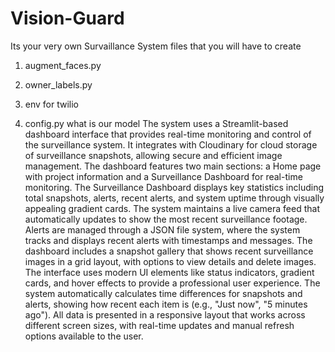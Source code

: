 # Vision-Guard
Its your very own Survaillance System
files that you will have to create
1) augment_faces.py
   
2) owner_labels.py
   
3) env for twilio

4) config.py
what is our model
The system uses a Streamlit-based dashboard interface that provides real-time monitoring and control of the surveillance system.
It integrates with Cloudinary for cloud storage of surveillance snapshots, allowing secure and efficient image management.
The dashboard features two main sections: a Home page with project information and a Surveillance Dashboard for real-time monitoring.
The Surveillance Dashboard displays key statistics including total snapshots, alerts, recent alerts, and system uptime through visually appealing gradient cards.
The system maintains a live camera feed that automatically updates to show the most recent surveillance footage.
Alerts are managed through a JSON file system, where the system tracks and displays recent alerts with timestamps and messages.
The dashboard includes a snapshot gallery that shows recent surveillance images in a grid layout, with options to view details and delete images.
The interface uses modern UI elements like status indicators, gradient cards, and hover effects to provide a professional user experience.
The system automatically calculates time differences for snapshots and alerts, showing how recent each item is (e.g., "Just now", "5 minutes ago").
All data is presented in a responsive layout that works across different screen sizes, with real-time updates and manual refresh options available to the user.
